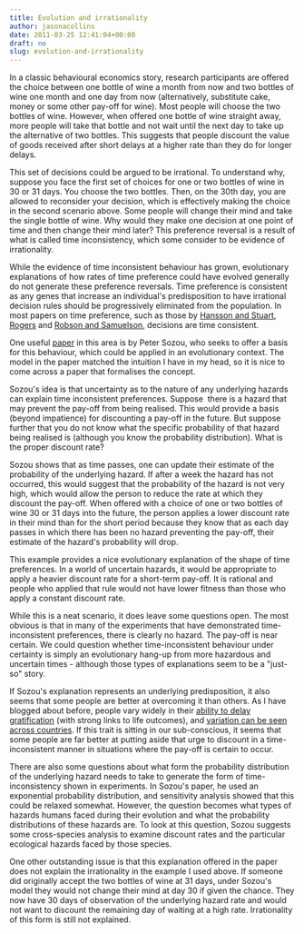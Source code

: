 ```yaml
---
title: Evolution and irrationality
author: jasonacollins
date: 2011-03-25 12:41:04+00:00
draft: no
slug: evolution-and-irrationality
---
```


In a classic behavioural economics story, research participants are offered the choice between one bottle of wine a month from now and two bottles of wine one month and one day from now (alternatively, substitute cake, money or some other pay-off for wine). Most people will choose the two bottles of wine. However, when offered one bottle of wine straight away, more people will take that bottle and not wait until the next day to take up the alternative of two bottles. This suggests that people discount the value of goods received after short delays at a higher rate than they do for longer delays.

This set of decisions could be argued to be irrational. To understand why, suppose you face the first set of choices for one or two bottles of wine in 30 or 31 days. You choose the two bottles. Then, on the 30th day, you are allowed to reconsider your decision, which is effectively making the choice in the second scenario above. Some people will change their mind and take the single bottle of wine. Why would they make one decision at one point of time and then change their mind later? This preference reversal is a result of what is called time inconsistency, which some consider to be evidence of irrationality.

While the evidence of time inconsistent behaviour has grown, evolutionary explanations of how rates of time preference could have evolved generally do not generate these preference reversals. Time preference is consistent as any genes that increase an individual's predisposition to have irrational decision rules should be progressively eliminated from the population. In most papers on time preference, such as those by [Hansson and Stuart](http://www.jstor.org/stable/2006682), [Rogers](http://www.jstor.org/stable/2118062) and [Robson and Samuelson](http://doi.org/10.1257/aer.99.5.1925), decisions are time consistent.

One useful [paper](http://doi.org/10.1098/rspb.1998.0534) in this area is by Peter Sozou, who seeks to offer a basis for this behaviour, which could be applied in an evolutionary context. The model in the paper matched the intuition I have in my head, so it is nice to come across a paper that formalises the concept.

Sozou's idea is that uncertainty as to the nature of any underlying hazards can explain time inconsistent preferences. Suppose  there is a hazard that may prevent the pay-off from being realised. This would provide a basis (beyond impatience) for discounting a pay-off in the future. But suppose further that you do not know what the specific probability of that hazard being realised is (although you know the probability distribution). What is the proper discount rate?

Sozou shows that as time passes, one can update their estimate of the probability of the underlying hazard. If after a week the hazard has not occurred, this would suggest that the probability of the hazard is not very high, which would allow the person to reduce the rate at which they discount the pay-off. When offered with a choice of one or two bottles of wine 30 or 31 days into the future, the person applies a lower discount rate in their mind than for the short period because they know that as each day passes in which there has been no hazard preventing the pay-off, their estimate of the hazard's probability will drop.

This example provides a nice evolutionary explanation of the shape of time preferences. In a world of uncertain hazards, it would be appropriate to apply a heavier discount rate for a short-term pay-off. It is rational and people who applied that rule would not have lower fitness than those who apply a constant discount rate.

While this is a neat scenario, it does leave some questions open. The most obvious is that in many of the experiments that have demonstrated time-inconsistent preferences, there is clearly no hazard. The pay-off is near certain. We could question whether time-inconsistent behaviour under certainty is simply an evolutionary hang-up from more hazardous and uncertain times - although those types of explanations seem to be a "just-so" story.

If Sozou's explanation represents an underlying predisposition, it also seems that some people are better at overcoming it than others. As I have blogged about before, people vary widely in their [ability to delay gratification](https://jasoncollins.blog/the-predictive-power-of-marshmallows/) (with strong links to life outcomes), and [variation can be seen across countries](https://jasoncollins.blog/cross-country-variation-in-time-preference/). If this trait is sitting in our sub-conscious, it seems that some people are far better at putting aside that urge to discount in a time-inconsistent manner in situations where the pay-off is certain to occur.

There are also some questions about what form the probability distribution of the underlying hazard needs to take to generate the form of time-inconsistency shown in experiments. In Sozou's paper, he used an exponential probability distribution, and sensitivity analysis showed that this could be relaxed somewhat. However, the question becomes what types of hazards humans faced during their evolution and what the probability distributions of these hazards are. To look at this question, Sozou suggests some cross-species analysis to examine discount rates and the particular ecological hazards faced by those species.

One other outstanding issue is that this explanation offered in the paper does not explain the irrationality in the example I used above. If someone did originally accept the two bottles of wine at 31 days, under Sozou's model they would not change their mind at day 30 if given the chance. They now have 30 days of observation of the underlying hazard rate and would not want to discount the remaining day of waiting at a high rate. Irrationality of this form is still not explained.
